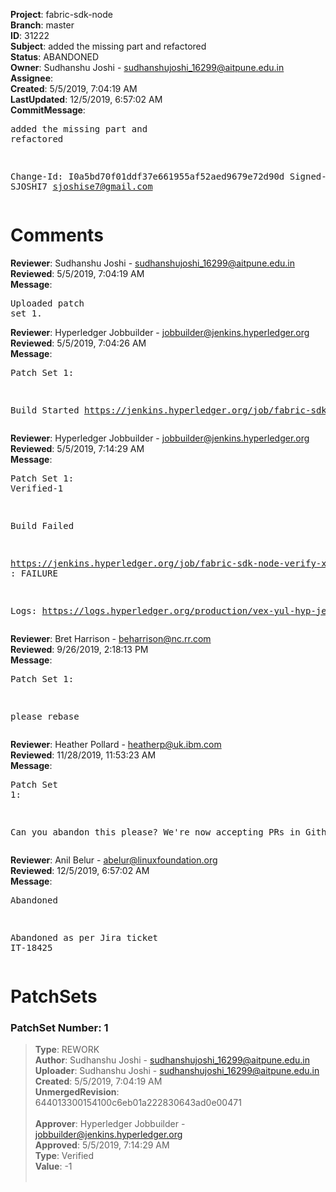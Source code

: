 <strong>Project</strong>: fabric-sdk-node<br><strong>Branch</strong>: master<br><strong>ID</strong>: 31222<br><strong>Subject</strong>: added the missing part and refactored<br><strong>Status</strong>: ABANDONED<br><strong>Owner</strong>: Sudhanshu Joshi - sudhanshujoshi_16299@aitpune.edu.in<br><strong>Assignee</strong>:<br><strong>Created</strong>: 5/5/2019, 7:04:19 AM<br><strong>LastUpdated</strong>: 12/5/2019, 6:57:02 AM<br><strong>CommitMessage</strong>:<br><pre>added the missing part and refactored

Change-Id: I0a5bd70f01ddf37e661955af52aed9679e72d90d
Signed-off-by: SJOSHI7 <sjoshise7@gmail.com>
</pre><h1>Comments</h1><strong>Reviewer</strong>: Sudhanshu Joshi - sudhanshujoshi_16299@aitpune.edu.in<br><strong>Reviewed</strong>: 5/5/2019, 7:04:19 AM<br><strong>Message</strong>: <pre>Uploaded patch set 1.</pre><strong>Reviewer</strong>: Hyperledger Jobbuilder - jobbuilder@jenkins.hyperledger.org<br><strong>Reviewed</strong>: 5/5/2019, 7:04:26 AM<br><strong>Message</strong>: <pre>Patch Set 1:

Build Started https://jenkins.hyperledger.org/job/fabric-sdk-node-verify-x86_64/2509/</pre><strong>Reviewer</strong>: Hyperledger Jobbuilder - jobbuilder@jenkins.hyperledger.org<br><strong>Reviewed</strong>: 5/5/2019, 7:14:29 AM<br><strong>Message</strong>: <pre>Patch Set 1: Verified-1

Build Failed 

https://jenkins.hyperledger.org/job/fabric-sdk-node-verify-x86_64/2509/ : FAILURE

Logs: https://logs.hyperledger.org/production/vex-yul-hyp-jenkins-3/fabric-sdk-node-verify-x86_64/2509</pre><strong>Reviewer</strong>: Bret Harrison - beharrison@nc.rr.com<br><strong>Reviewed</strong>: 9/26/2019, 2:18:13 PM<br><strong>Message</strong>: <pre>Patch Set 1:

please rebase</pre><strong>Reviewer</strong>: Heather Pollard - heatherp@uk.ibm.com<br><strong>Reviewed</strong>: 11/28/2019, 11:53:23 AM<br><strong>Message</strong>: <pre>Patch Set 1:

Can you abandon this please? We're now accepting PRs in Github: https://github.com/hyperledger/fabric-sdk-node</pre><strong>Reviewer</strong>: Anil Belur - abelur@linuxfoundation.org<br><strong>Reviewed</strong>: 12/5/2019, 6:57:02 AM<br><strong>Message</strong>: <pre>Abandoned

Abandoned as per Jira ticket IT-18425</pre><h1>PatchSets</h1><h3>PatchSet Number: 1</h3><blockquote><strong>Type</strong>: REWORK<br><strong>Author</strong>: Sudhanshu Joshi - sudhanshujoshi_16299@aitpune.edu.in<br><strong>Uploader</strong>: Sudhanshu Joshi - sudhanshujoshi_16299@aitpune.edu.in<br><strong>Created</strong>: 5/5/2019, 7:04:19 AM<br><strong>UnmergedRevision</strong>: 644013300154100c6eb01a222830643ad0e00471<br><br><strong>Approver</strong>: Hyperledger Jobbuilder - jobbuilder@jenkins.hyperledger.org<br><strong>Approved</strong>: 5/5/2019, 7:14:29 AM<br><strong>Type</strong>: Verified<br><strong>Value</strong>: -1<br><br></blockquote>